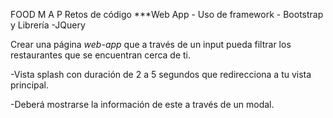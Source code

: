 FOOD M A P
Retos de código
***Web App - Uso de framework - Bootstrap y Librería -JQuery

Crear una página *web-app* que a través de un input pueda filtrar los restaurantes que se encuentran cerca de ti.

-Vista splash con duración de 2 a 5 segundos que redirecciona a tu vista principal.  

-Deberá mostrarse la información de este a través de un modal.
